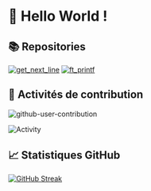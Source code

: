 # 👋 Hello World !

## 📚 Repositories

[![get_next_line](https://github-readme-stats.vercel.app/api/pin/?username=Herimamy12&repo=get_next_line)](https://github.com/Herimamy12/get_next_line)
[![ft_printf](https://github-readme-stats.vercel.app/api/pin/?username=Herimamy12&repo=ft_printf)](https://github.com/Herimamy12/ft_printf)

## 🚀 Activités de contribution

![github-user-contribution](https://user-images.githubusercontent.com/58959408/157782696-8bc9ca49-ca61-4ab5-8b83-49c4e76c1a8f.svg)

![Activity](https://github-readme-activity-graph.vercel.app/graph?username=Herimamy12&theme=radical)

## 📈 Statistiques GitHub

[![GitHub Streak](https://github-readme-streak-stats.herokuapp.com/?user=Herimamy12&theme=radical)](https://git.io/streak-stats)

